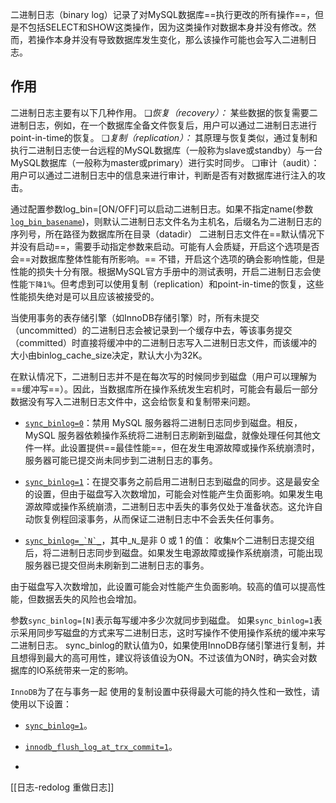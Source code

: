 二进制日志（binary log）记录了对MySQL数据库==执行更改的所有操作==，但是不包括SELECT和SHOW这类操作，因为这类操作对数据本身并没有修改。然而，若操作本身并没有导致数据库发生变化，那么该操作可能也会写入二进制日志。

## 作用

二进制日志主要有以下几种作用。
❑*恢复（recovery）：* 某些数据的恢复需要二进制日志，例如，在一个数据库全备文件恢复后，用户可以通过二进制日志进行point-in-time的恢复。
❑*复制（replication）：* 其原理与恢复类似，通过复制和执行二进制日志使一台远程的MySQL数据库（一般称为slave或standby）与一台MySQL数据库（一般称为master或primary）进行实时同步。
❑审计（audit）：用户可以通过二进制日志中的信息来进行审计，判断是否有对数据库进行注入的攻击。

通过配置参数log_bin=[ON/OFF]可以启动二进制日志。如果不指定name(参数[`log_bin_basename`](https://dev.mysql.com/doc/refman/5.7/en/replication-options-binary-log.html#sysvar_log_bin_basename))，则默认二进制日志文件名为主机名，后缀名为二进制日志的序列号，所在路径为数据库所在目录（datadir）
二进制日志文件在==默认情况下并没有启动==，需要手动指定参数来启动。可能有人会质疑，开启这个选项是否会==对数据库整体性能有所影响。==
不错，开启这个选项的确会影响性能，但是性能的损失十分有限。根据MySQL官方手册中的测试表明，开启二进制日志会使性能`下降1%`。但考虑到可以使用复制（replication）和point-in-time的恢复，这些性能损失绝对是可以且应该被接受的。

当使用事务的表存储引擎（如InnoDB存储引擎）时，所有未提交（uncommitted）的二进制日志会被记录到一个缓存中去，等该事务提交（committed）时直接将缓冲中的二进制日志写入二进制日志文件，而该缓冲的大小由binlog_cache_size决定，默认大小为32K。

在默认情况下，二进制日志并不是在每次写的时候同步到磁盘（用户可以理解为==缓冲写==）。因此，当数据库所在操作系统发生宕机时，可能会有最后一部分数据没有写入二进制日志文件中，这会给恢复和复制带来问题。

- [`sync_binlog=0`](https://dev.mysql.com/doc/refman/8.2/en/replication-options-binary-log.html#sysvar_sync_binlog)：禁用 MySQL 服务器将二进制日志同步到磁盘。相反，MySQL 服务器依赖操作系统将二进制日志刷新到磁盘，就像处理任何其他文件一样。此设置提供==最佳性能==，但在发生电源故障或操作系统崩溃时，服务器可能已提交尚未同步到二进制日志的事务。
    
- [`sync_binlog=1`](https://dev.mysql.com/doc/refman/8.2/en/replication-options-binary-log.html#sysvar_sync_binlog)：在提交事务之前启用二进制日志到磁盘的同步。这是最安全的设置，但由于磁盘写入次数增加，可能会对性能产生负面影响。如果发生电源故障或操作系统崩溃，二进制日志中丢失的事务仅处于准备状态。这允许自动恢复例程回滚事务，从而保证二进制日志中不会丢失任何事务。
    
- [``sync_binlog=_`N`_``](https://dev.mysql.com/doc/refman/8.2/en/replication-options-binary-log.html#sysvar_sync_binlog)，其中_`N`_是非 0 或 1 的值： 收集`N`个二进制日志提交组后，将二进制日志同步到磁盘。如果发生电源故障或操作系统崩溃，可能出现服务器已提交但尚未刷新到二进制日志的事务。

由于磁盘写入次数增加，此设置可能会对性能产生负面影响。较高的值可以提高性能，但数据丢失的风险也会增加。


参数`sync_binlog=[N]`表示每写缓冲多少次就同步到磁盘。
如果`sync_binlog=1`表示采用同步写磁盘的方式来写二进制日志，这时写操作不使用操作系统的缓冲来写二进制日志。
sync_binlog的默认值为0，如果使用InnoDB存储引擎进行复制，并且想得到最大的高可用性，建议将该值设为ON。不过该值为ON时，确实会对数据库的IO系统带来一定的影响。

    

`InnoDB`为了在与事务一起 使用的复制设置中获得最大可能的持久性和一致性，请使用以下设置：

- [`sync_binlog=1`](https://dev.mysql.com/doc/refman/8.2/en/replication-options-binary-log.html#sysvar_sync_binlog)。
    
- [`innodb_flush_log_at_trx_commit=1`](https://dev.mysql.com/doc/refman/8.2/en/innodb-parameters.html#sysvar_innodb_flush_log_at_trx_commit)。
- 
[[日志-redolog 重做日志]]